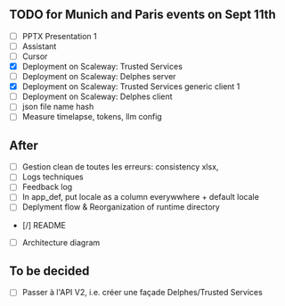 ## TODO for Munich and Paris events on Sept 11th

- [ ] PPTX Presentation  1
- [ ] Assistant
- [ ] Cursor
- [X] Deployment on Scaleway: Trusted Services  
- [ ] Deployment on Scaleway: Delphes server  
- [X] Deployment on Scaleway: Trusted Services generic client  1
- [ ] Deployment on Scaleway: Delphes client  
- [ ] json file name hash
- [ ] Measure timelapse, tokens, llm config

## After

- [ ] Gestion clean de toutes les erreurs: consistency xlsx, 
- [ ] Logs techniques
- [ ] Feedback log
- [ ] In app_def, put locale as a column everywwhere + default locale
- [ ] Deplyment flow & Reorganization of runtime directory
- [/] README
- [ ] Architecture diagram


## To be decided

- [ ] Passer à l'API V2, i.e. créer une façade Delphes/Trusted Services
